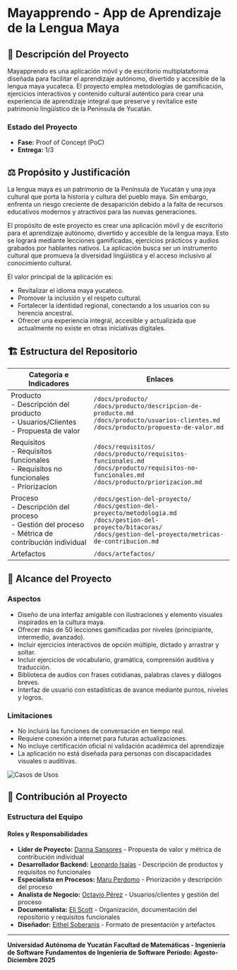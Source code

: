 # Mayapprendo - App de Aprendizaje de la Lengua Maya

## 📌 Descripción del Proyecto

Mayapprendo es una aplicación móvil y de escritorio multiplataforma diseñada para facilitar el aprendizaje autónomo, divertido y accesible de la lengua maya yucateca. El proyecto emplea metodologías de gamificación, ejercicios interactivos y contenido cultural auténtico para crear una experiencia de aprendizaje integral que preserve y revitalice este patrimonio lingüístico de la Península de Yucatán.

### Estado del Proyecto
- **Fase:** Proof of Concept (PoC)
- **Entrega:** 1/3

## ⚖️ Propósito y Justificación

La lengua maya es un patrimonio de la Península de Yucatán y una joya cultural que porta la historia y cultura del pueblo maya. Sin embargo, enfrenta un riesgo creciente de desaparición debido a la falta de recursos educativos modernos y atractivos para las nuevas generaciones.

El propósito de este proyecto es crear una aplicación móvil y de escritorio para el aprendizaje autónomo, divertido y accesible de la lengua maya. Esto se logrará mediante lecciones gamificadas, ejercicios prácticos y audios grabados por hablantes nativos. La aplicación busca ser un instrumento cultural que promueva la diversidad lingüística y el acceso inclusivo al conocimiento cultural.

El valor principal de la aplicación es:
- Revitalizar el idioma maya yucateco.
- Promover la inclusión y el respeto cultural.
- Fortalecer la identidad regional, conectando a los usuarios con su herencia ancestral.
- Ofrecer una experiencia integral, accesible y actualizada que actualmente no existe en otras iniciativas digitales.

## 🏗️ Estructura del Repositorio
| Categoría e Indicadores                                                                                   | Enlaces                                                                                                                                                                             |
| --------------------------------------------------------------------------------------------------------- | ----------------------------------------------------------------------------------------------------------------------------------------------------------------------------------- |
| Producto<br>- Descripción del producto<br>- Usuarios/Clientes<br>- Propuesta de valor                     | `/docs/producto/`<br>`/docs/producto/descripcion-de-producto.md`<br>`/docs/producto/usuarios-clientes.md`<br>`/docs/producto/propuesta-de-valor.md`                                 |
| Requisitos<br>- Requisitos funcionales<br>- Requisitos no funcionales<br>- Priorizacion                   | `/docs/requisitos/`<br>`/docs/producto/requisitos-funcionales.md`<br>`/docs/producto/requisitos-no-funcionales.md`<br>`/docs/producto/priorizacion.md`<br>                          |
| Proceso<br>- Descripción del proceso<br>- Gestión del proceso<br>- Métrica de contribución individual<br> | `/docs/gestion-del-proyecto/`<br>`/docs/gestion-del-proyecto/metodologia.md`<br>`/docs/gestion-del-proyecto/bitacoras/`<br>`/docs/gestion-del-proyecto/metricas-de-contribucion.md` |
| Artefactos                                                                                                | `/docs/artefactos/`                                                                                                                                                                 |
## 🎯 Alcance del Proyecto
### Aspectos
- Diseño de una interfaz amigable con ilustraciones y elemento visuales inspirados en la cultura maya. 
- Ofrecer más de 50 lecciones gamificadas por niveles (principiante, intermedio, avanzado). 
- Incluir ejercicios interactivos de opción múltiple, dictado y arrastrar y soltar. 
- Incluir ejercicios de vocabulario, gramática, comprensión auditiva y traducción. 
- Biblioteca de audios con frases cotidianas, palabras claves y diálogos breves. 
- Interfaz de usuario con estadísticas de avance mediante puntos, niveles y logros.

### Limitaciones
- No incluirá las funciones de conversación en tiempo real. 
- Requiere conexión a internet para futuras actualizaciones. 
- No incluye certificación oficial ni validación académica del aprendizaje 
- La aplicación no está diseñada para personas con discapacidades visuales o auditivas.

![Casos de Usos](/docs/artefactos/caso-de-uso2.jpeg)

## 👥 Contribución al Proyecto

### Estructura del Equipo

#### Roles y Responsabilidades
- **Líder de Proyecto:** [Danna Sansores](https://github.com/dannasansores) - Propuesta de valor y métrica de contribución individual
- **Desarrollador Backend:** [Leonardo Isaías](https://github.com/manriqueespinosaleonardo) - Descripción de productos y requisitos no funcionales  
- **Especialista en Procesos:** [Maru Perdomo](https://github.com/marunui) - Priorización y descripción del proceso
- **Analista de Negocio:** [Octavio Pérez](https://github.com/octavpg) - Usuarios/clientes y gestión del proceso
- **Documentalista:** [Eli Scott](https://github.com/melismau) - Organización, documentación del repositorio y requisitos funcionales
- **Diseñador:** [Eithel Soberanis](https://github.com/eithelsoberanis-coder) - Formato de presentación y artefactos

---  

**Universidad Autónoma de Yucatán**
**Facultad de Matemáticas - Ingeniería de Software**
**Fundamentos de Ingeniería de Software**
**Período: Agosto-Diciembre 2025**
